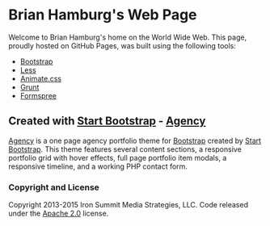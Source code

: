 # Brian Hamburg's Web Page

Welcome to Brian Hamburg's home on the World Wide Web. This page, proudly hosted on GitHub Pages, was built using the following tools:

+ [Bootstrap](http://getbootstrap.com/)
+ [Less](http://lesscss.org/)
+ [Animate.css](http://daneden.github.io/animate.css/)
+ [Grunt](http://gruntjs.com/)
+ [Formspree](http://formspree.io/)

## Created with [Start Bootstrap](http://startbootstrap.com/) - [Agency](http://startbootstrap.com/template-overviews/agency/)

[Agency](http://startbootstrap.com/template-overviews/agency/) is a one page agency portfolio theme for [Bootstrap](http://getbootstrap.com/) created by [Start Bootstrap](http://startbootstrap.com/). This theme features several content sections, a responsive portfolio grid with hover effects, full page portfolio item modals, a responsive timeline, and a working PHP contact form.

### Copyright and License

Copyright 2013-2015 Iron Summit Media Strategies, LLC. Code released under the [Apache 2.0](https://github.com/IronSummitMedia/startbootstrap-agency/blob/gh-pages/LICENSE) license.
